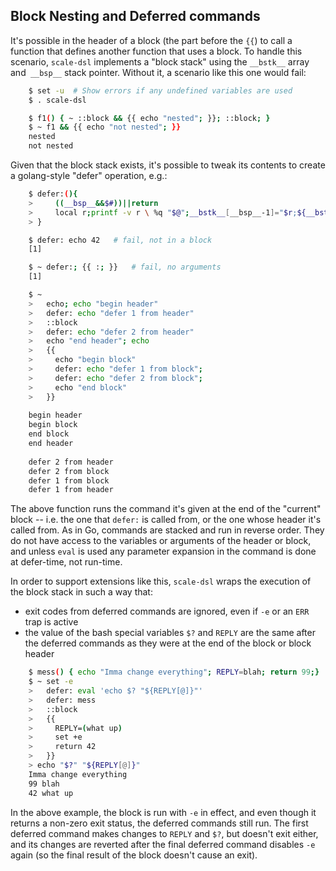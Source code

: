 ## Block Nesting and Deferred commands

It's possible in the header of a block (the part before the `{{`) to call a function that defines another function that uses a block.  To handle this scenario, `scale-dsl` implements a "block stack" using the `__bstk__` array and` __bsp__` stack pointer.  Without it, a scenario like this one would fail:

~~~sh
    $ set -u  # Show errors if any undefined variables are used
    $ . scale-dsl

    $ f1() { ~ ::block && {{ echo "nested"; }}; ::block; }
    $ ~ f1 && {{ echo "not nested"; }}
    nested
    not nested
~~~

Given that the block stack exists, it's possible to tweak its contents to create a golang-style "defer" operation, e.g.:

~~~sh
    $ defer:(){
    >     ((__bsp__&&$#))||return
    >     local r;printf -v r \ %q "$@";__bstk__[__bsp__-1]="$r;${__bstk__[__bsp__-1]}"
    > }

    $ defer: echo 42   # fail, not in a block
    [1]

    $ ~ defer:; {{ :; }}   # fail, no arguments
    [1]

    $ ~
    >   echo; echo "begin header"
    >   defer: echo "defer 1 from header"
    >   ::block
    >   defer: echo "defer 2 from header"
    >   echo "end header"; echo
    >   {{
    >     echo "begin block"
    >     defer: echo "defer 1 from block";
    >     defer: echo "defer 2 from block";
    >     echo "end block"
    >   }}
    
    begin header
    begin block
    end block
    end header
    
    defer 2 from header
    defer 2 from block
    defer 1 from block
    defer 1 from header
~~~

The above function runs the command it's given at the end of the "current" block -- i.e. the one that `defer:` is called from, or the one whose header it's called from.  As in Go, commands are stacked and run in reverse order.  They do not have access to the variables or arguments of the header or block, and unless `eval` is used any parameter expansion in the command is done at defer-time, not run-time.

In order to support extensions like this, `scale-dsl` wraps the execution of the block stack in such a way that:

* exit codes from deferred commands are ignored, even if `-e` or an `ERR` trap is active
* the value of the bash special variables  `$?` and `REPLY` are the same after the deferred commands as they were at the end of the block or block header

~~~sh
    $ mess() { echo "Imma change everything"; REPLY=blah; return 99;}
    $ ~ set -e
    >   defer: eval 'echo $? "${REPLY[@]}"'
    >   defer: mess
    >   ::block
    >   {{
    >     REPLY=(what up)
    >     set +e
    >     return 42
    >   }}
    > echo "$?" "${REPLY[@]}"
    Imma change everything
    99 blah
    42 what up
~~~

In the above example, the block is run with `-e` in effect, and even though it returns a non-zero exit status, the deferred commands still run.  The first deferred command makes changes to `REPLY` and `$?`, but doesn't exit either, and its changes are reverted after the final deferred command disables `-e` again (so the final result of the block doesn't cause an exit).